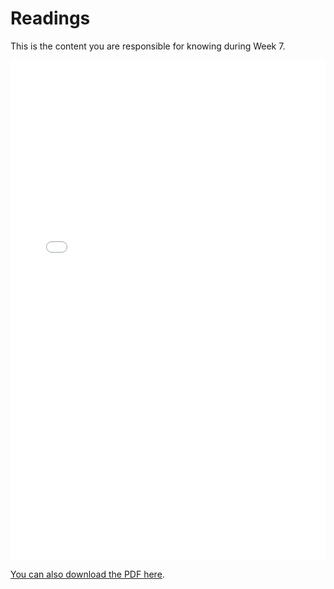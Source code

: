 # Readings

This is the content you are responsible for knowing during Week 7.

<iframe src="../../122_07_AlgorithmicThinking_Javascript_Intro.pdf" width="100%" height="800px" frameBorder="0"> </iframe>

[You can also download the PDF here](https://github.com/ubco-cmps/cosc122_course/raw/main/files/122_07_AlgorithmicThinking_Javascript_Intro.pdf).